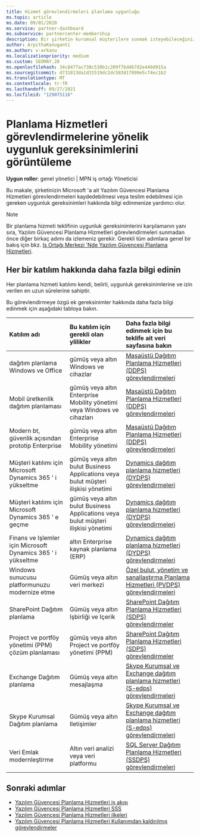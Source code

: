 ```yaml
---
title: Hizmet görevlendirmeleri planlama uygunluğu
ms.topic: article
ms.date: 09/01/2020
ms.service: partner-dashboard
ms.subservice: partnercenter-membership
description: Bir şirketin kurumsal müşterilere sunmak isteyebileceğiniz her yazılım güvencesi planlama hizmeti katılımı için uygunluk gereksinimleri hakkında bilgi edinin.
author: ArpithaKanuganti
ms.author: v-arkanu
ms.localizationpriority: medium
ms.custom: SEOMAY.20
ms.openlocfilehash: 34c8477ac738c510b1c209f7bdd67d2e449d915a
ms.sourcegitcommit: d731813da1d31519dc2dc583d17899e5cf4ec1b2
ms.translationtype: MT
ms.contentlocale: tr-TR
ms.lasthandoff: 09/27/2021
ms.locfileid: "129075116"
---
```

# <a name="view-eligibility-requirements-for-planning-services-engagements"></a>Planlama Hizmetleri görevlendirmelerine yönelik uygunluk gereksinimlerini görüntüleme

**Uygun roller**: genel yönetici | MPN iş ortağı Yöneticisi

Bu makale, şirketinizin Microsoft 'a ait Yazılım Güvencesi Planlama Hizmetleri görevlendirmeleri kaydedebilmesi veya teslim edebilmesi için gereken uygunluk gereksinimleri hakkında bilgi edinmenize yardımcı olur.

>[!NOTE]
> Bir planlama hizmeti teklifinin uygunluk gereksinimlerini karşılamanın yanı sıra, Yazılım Güvencesi Planlama Hizmetleri görevlendirmeleri sunmadan önce diğer birkaç adımı da izlemeniz gerekir. Gerekli tüm adımlara genel bir bakış için bkz. [Iş Ortağı Merkezi 'Nde Yazılım Güvencesi Planlama Hizmetleri](software-assurance-dps.md).

## <a name="learn-more-about-each-engagement"></a>Her bir katılım hakkında daha fazla bilgi edinin

Her planlama hizmeti katılımı kendi, belirli, uygunluk gereksinimlerine ve izin verilen en uzun sürelerine sahiptir.

Bu görevlendirmeye özgü ek gereksinimler hakkında daha fazla bilgi edinmek için aşağıdaki tabloya bakın.

| Katılım adı | Bu katılım için gerekli olan ylilikler | Daha fazla bilgi edinmek için bu teklife ait veri sayfasına bakın |
|:--- |:--- |:--- |
| dağıtım planlama Windows ve Office  | gümüş veya altın Windows ve cihazlar  |  [Masaüstü Dağıtım Planlama Hizmetleri (DDPS) görevlendirmeleri](https://go.microsoft.com/fwlink/?linkid=2116072)
| Mobil üretkenlik dağıtım planlaması  | gümüş veya altın Enterprise Mobility yönetimi veya Windows ve cihazları  | [Masaüstü Dağıtım Planlama Hizmetleri (DDPS) görevlendirmeleri](https://go.microsoft.com/fwlink/?linkid=2116072) |  
| Modern bt, güvenlik açısından prototip Enterprise |  gümüş veya altın Enterprise Mobility yönetimi  | [Masaüstü Dağıtım Planlama Hizmetleri (DDPS) görevlendirmeleri](https://go.microsoft.com/fwlink/?linkid=2116072) |  
| Müşteri katılımı için Microsoft Dynamics 365 ' i yükseltme  | gümüş veya altın bulut Business Applications veya bulut müşteri ilişkisi yönetimi  | [Dynamics dağıtım planlama hizmetleri (DYDPS) görevlendirmeleri](https://go.microsoft.com/fwlink/?linkid=2116073)
| Müşteri katılımı için Microsoft Dynamics 365 ' e geçme  | gümüş veya altın bulut Business Applications veya bulut müşteri ilişkisi yönetimi  | [Dynamics dağıtım planlama hizmetleri (DYDPS) görevlendirmeleri](https://go.microsoft.com/fwlink/?linkid=2116073)
| Finans ve Işlemler için Microsoft Dynamics 365 ' i yükseltme  | altın Enterprise kaynak planlama (ERP)  | [Dynamics dağıtım planlama hizmetleri (DYDPS) görevlendirmeleri](https://go.microsoft.com/fwlink/?linkid=2116073)  |
| Windows sunucusu platformunuzu modernize etme | Gümüş veya altın veri merkezi | [Özel bulut, yönetim ve sanallaştırma Planlama Hizmetleri (PVDPS) görevlendirmeleri](https://go.microsoft.com/fwlink/?linkid=2115982) |
| SharePoint Dağıtım planlama  | Gümüş veya altın Işbirliği ve Içerik  | [SharePoint Dağıtım Planlama Hizmetleri (SDPS) görevlendirmeler](https://go.microsoft.com/fwlink/?linkid=2116074)  |
| Project ve portföy yönetimi (PPM) çözüm planlaması  | gümüş veya altın Project ve portföy yönetimi (PPM)  | [SharePoint Dağıtım Planlama Hizmetleri (SDPS) görevlendirmeler](https://go.microsoft.com/fwlink/?linkid=2116074)  |
| Exchange Dağıtım planlama  | Gümüş veya altın mesajlaşma  | [Skype Kurumsal ve Exchange dağıtım planlama hizmetleri (S-edps) görevlendirmeleri](https://go.microsoft.com/fwlink/?linkid=2116075)  |
Skype Kurumsal Dağıtım planlama  | Gümüş veya altın Iletişimler  | [Skype Kurumsal ve Exchange dağıtım planlama hizmetleri (S-edps) görevlendirmeleri](https://go.microsoft.com/fwlink/?linkid=2116075)  |
| Veri Emlak modernleştirme  | Altın veri analizi veya veri platformu  | [SQL Server Dağıtım Planlama Hizmetleri (SSDPS) görevlendirmeleri](https://go.microsoft.com/fwlink/?linkid=2116076)  |

## <a name="next-steps"></a>Sonraki adımlar

- [Yazılım Güvencesi Planlama Hizmetleri iş akışı](https://go.microsoft.com/fwlink/?linkid=2115983)
- [Yazılım Güvencesi Planlama Hizmetleri SSS](https://go.microsoft.com/fwlink/?linkid=2116077)
- [Yazılım Güvencesi Planlama Hizmetleri ilkeleri](https://go.microsoft.com/fwlink/?linkid=2115984)
- [Yazılım Güvencesi Planlama Hizmetleri Kullanımdan kaldırılmış görevlendirmeler](https://query.prod.cms.rt.microsoft.com/cms/api/am/binary/RE4sln9)
